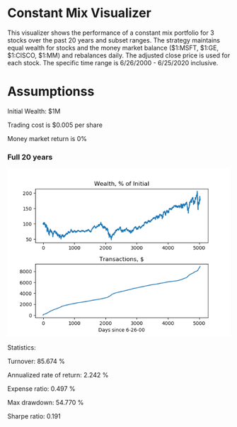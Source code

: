 # Constant Mix Visualizer

This visualizer shows the performance of a constant mix portfolio for 3 stocks over the past 20 years and subset ranges. The strategy maintains equal wealth for stocks and the money market balance ($1:MSFT, $1:GE, $1:CISCO, $1:MM) and rebalances daily. The adjusted close price is used for each stock. The specific time range is 6/26/2000 - 6/25/2020 inclusive. 

# Assumptionss

Initial Wealth: $1M

Trading cost is $0.005 per share

Money market return is 0%

### Full 20 years
![Full 20](images/full_20.png) 

Statistics:

Turnover: 85.674 %

Annualized rate of return: 2.242 %

Expense ratio: 0.497 %

Max drawdown: 54.770 %

Sharpe ratio: 0.191
